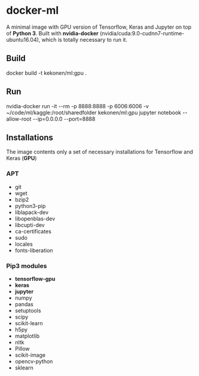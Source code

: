 # docker-ml
A minimal image with GPU version of Tensorflow, Keras and Jupyter on top of **Python 3**. Built with **nvidia-docker** (nvidia/cuda:9.0-cudnn7-runtime-ubuntu16.04), which is totally necessary to run it. 

## Build
docker build -t kekonen/ml:gpu .

## Run
nvidia-docker run -it --rm -p 8888:8888 -p 6006:6006 -v ~/code/ml/kaggle:/root/sharedfolder kekonen/ml:gpu jupyter notebook --allow-root --ip=0.0.0.0 --port=8888

## Installations
The image contents only a set of necessary installations for Tensorflow and Keras (**GPU**)

### APT
- git
- wget
- bzip2
- python3-pip
- liblapack-dev
- libopenblas-dev
- libcupti-dev
- ca-certificates
- sudo
- locales
- fonts-liberation

### Pip3 modules
- **tensorflow-gpu**
- **keras**
- **jupyter**
- numpy
- pandas
- setuptools
- scipy
- scikit-learn
- h5py
- matplotlib
- nltk
- Pillow
- scikit-image
- opencv-python
- sklearn

